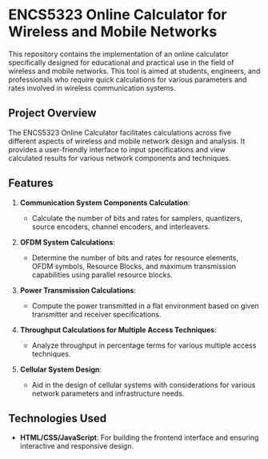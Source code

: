 # ENCS5323 Online Calculator for Wireless and Mobile Networks

This repository contains the implementation of an online calculator specifically designed for educational and practical use in the field of wireless and mobile networks. This tool is aimed at students, engineers, and professionals who require quick calculations for various parameters and rates involved in wireless communication systems.

## Project Overview

The ENCS5323 Online Calculator facilitates calculations across five different aspects of wireless and mobile network design and analysis. It provides a user-friendly interface to input specifications and view calculated results for various network components and techniques.

## Features

1. **Communication System Components Calculation**:
   - Calculate the number of bits and rates for samplers, quantizers, source encoders, channel encoders, and interleavers.

2. **OFDM System Calculations**:
   - Determine the number of bits and rates for resource elements, OFDM symbols, Resource Blocks, and maximum transmission capabilities using parallel resource blocks.

3. **Power Transmission Calculations**:
   - Compute the power transmitted in a flat environment based on given transmitter and receiver specifications.

4. **Throughput Calculations for Multiple Access Techniques**:
   - Analyze throughput in percentage terms for various multiple access techniques.

5. **Cellular System Design**:
   - Aid in the design of cellular systems with considerations for various network parameters and infrastructure needs.

## Technologies Used

- **HTML/CSS/JavaScript**: For building the frontend interface and ensuring interactive and responsive design.

